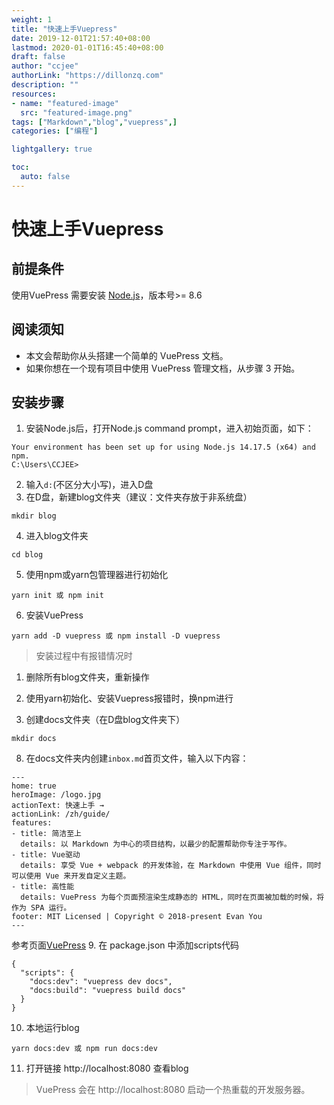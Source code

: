 ```yaml
---
weight: 1
title: "快速上手Vuepress"
date: 2019-12-01T21:57:40+08:00
lastmod: 2020-01-01T16:45:40+08:00
draft: false
author: "ccjee"
authorLink: "https://dillonzq.com"
description: ""
resources:
- name: "featured-image"
  src: "featured-image.png"
tags: ["Markdown","blog","vuepress",]
categories: ["编程"]

lightgallery: true

toc:
  auto: false
---
```

<!--more-->
# 快速上手Vuepress

## 前提条件

使用VuePress 需要安装 [Node.js](https://nodejs.org/en/)，版本号>= 8.6

## 阅读须知

- 本文会帮助你从头搭建一个简单的 VuePress 文档。
- 如果你想在一个现有项目中使用 VuePress 管理文档，从步骤 3 开始。

## 安装步骤

1. 安装Node.js后，打开Node.js command prompt，进入初始页面，如下：
```
Your environment has been set up for using Node.js 14.17.5 (x64) and npm.
C:\Users\CCJEE>
```
2. 输入`d:`(不区分大小写)，进入D盘
3. 在D盘，新建blog文件夹（建议：文件夹存放于非系统盘）
```
mkdir blog
```
4. 进入blog文件夹
```
cd blog
```
5. 使用npm或yarn包管理器进行初始化
```
yarn init 或 npm init
```
6. 安装VuePress
```
yarn add -D vuepress 或 npm install -D vuepress
```

> 安装过程中有报错情况时
1. 删除所有blog文件夹，重新操作
2. 使用yarn初始化、安装Vuepress报错时，换npm进行

7. 创建docs文件夹（在D盘blog文件夹下）
```
mkdir docs
```
8. 在docs文件夹内创建`inbox.md`首页文件，输入以下内容：
```
---
home: true
heroImage: /logo.jpg
actionText: 快速上手 →
actionLink: /zh/guide/
features:
- title: 简洁至上
  details: 以 Markdown 为中心的项目结构，以最少的配置帮助你专注于写作。
- title: Vue驱动
  details: 享受 Vue + webpack 的开发体验，在 Markdown 中使用 Vue 组件，同时可以使用 Vue 来开发自定义主题。
- title: 高性能
  details: VuePress 为每个页面预渲染生成静态的 HTML，同时在页面被加载的时候，将作为 SPA 运行。
footer: MIT Licensed | Copyright © 2018-present Evan You
---
```
参考页面[VuePress](https://vuepress.vuejs.org/zh/)
9. 在 package.json 中添加scripts代码
```
{
  "scripts": {
    "docs:dev": "vuepress dev docs",
    "docs:build": "vuepress build docs"
  }
}
```
10. 本地运行blog
```
yarn docs:dev 或 npm run docs:dev
```
11. 打开链接 http://localhost:8080 查看blog
> VuePress 会在 http://localhost:8080 启动一个热重载的开发服务器。